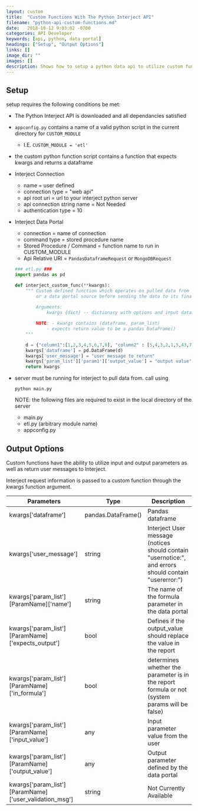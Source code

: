 ```yaml
---
layout: custom
title:  "Custom Functions With The Python Interject API"
filename: "python-api-custom-functions.md"
date:   2018-10-12 9:03:02 -0700
categories: API Developer
keywords: [api, python, data portal]
headings: ["Setup", "Output Options"]
links: []
image_dir: ""
images: []
description: Shows how to setup a python data api to utilize custom functions.
---
```



## Setup

setup requires the following conditions be met:

- The Python Interject API is downloaded and all dependancies satisfied
- `appconfig.py` contains a name of a valid python script in the current directory for `CUSTOM_MODULE`
    - I.E. `CUSTOM_MODULE = 'etl'`
- the custom python function script contains a function that expects kwargs and returns a dataframe
- Interject Connection
    - name = user defined
    - connection type = "web api"
    - api root uri = url to your interject python server
    - api connection string name = Not Needed
    - authentication type = 10 

- Interject Data Portal 
    - connection = name of connection
    - command type = stored procedure name
    - Stored Procedure / Command = function name to run in CUSTOM_MODULE
    - Api Relative URI = `PandasDataframeRequest` or `MongoDBRequest`

    ```python
    ### etl.py ###
    import pandas as pd

    def interject_custom_func(**kwargs):
        """ Custom defined function which operates on pulled data from excel
            or a data portal source before sending the data to its final destination
            
            Arguments:
                kwargs {dict} -- dictionary with options and input dataframe

            NOTE: - kwargs contains (dataframe, param_list)
                - expects return value to be a pandas DataFrame() 
        """

        d = {"column1":[1,2,3,4,5,6,7,8], "column2" : [5,4,3,2,1,5,43,7]}
        kwargs['dataframe'] = pd.DataFrame(d)
        kwargs['user_message'] = "user message to return"
        kwargs['param_list']['param1']['output_value'] = "output value"
        return kwargs

    ```

- server must be running for interject to pull data from. call using 

    ```
    python main.py
    ```

    NOTE: the following files are required to exist in the local directory of the server
    - main.py
    - etl.py (arbitrary module name)
    - appconfig.py

## Output Options
Custom functions have the ability to utilize input and output parameters as well as return user messages to Interject.

Interject request information is passed to a custom function through the kwargs function argument.

| Parameters | Type | Description |
|-----|-----|-----|
| kwargs['dataframe'] | pandas.DataFrame() | Pandas dataframe | 
| kwargs['user_message'] | string | Interject User message (notices should contain "usernotice:", and errors should contain "usererror:") |
| kwargs['param_list'][ParamName]['name'] | string | The name of the formula parameter in the data portal |
| kwargs['param_list'][ParamName]['expects_output'] | bool | Defines if the output_value should replace the value in the report |
| kwargs['param_list'][ParamName]['in_formula'] | bool | determines whether the parameter is in the report formula or not (system params will be false) |
| kwargs['param_list'][ParamName]['input_value'] | any | Input parameter value from the user |
| kwargs['param_list'][ParamName]['output_value'] | any | Output parameter defined by the data portal |
| kwargs['param_list'][ParamName]['user_validation_msg'] | string | Not Currently Available |

